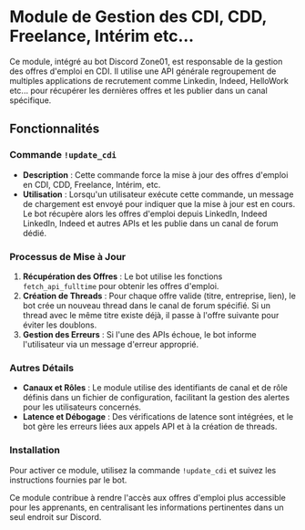 # Module de Gestion des CDI, CDD, Freelance, Intérim etc...

Ce module, intégré au bot Discord Zone01, est responsable de la gestion des offres d'emploi en CDI. Il utilise une API générale regroupement de multiples applications de recrutement comme Linkedin, Indeed, HelloWork etc... pour récupérer les dernières offres et les publier dans un canal spécifique.

## Fonctionnalités

### Commande `!update_cdi`
- **Description** : Cette commande force la mise à jour des offres d'emploi en CDI, CDD, Freelance, Intérim, etc.
- **Utilisation** : Lorsqu'un utilisateur exécute cette commande, un message de chargement est envoyé pour indiquer que la mise à jour est en cours. Le bot récupère alors les offres d'emploi depuis LinkedIn, Indeed LinkedIn, Indeed et autres APIs et les publie dans un canal de forum dédié.

### Processus de Mise à Jour
1. **Récupération des Offres** : Le bot utilise les fonctions `fetch_api_fulltime` pour obtenir les offres d'emploi.
2. **Création de Threads** : Pour chaque offre valide (titre, entreprise, lien), le bot crée un nouveau thread dans le canal de forum spécifié. Si un thread avec le même titre existe déjà, il passe à l'offre suivante pour éviter les doublons.
3. **Gestion des Erreurs** : Si l'une des APIs échoue, le bot informe l'utilisateur via un message d'erreur approprié.

### Autres Détails
- **Canaux et Rôles** : Le module utilise des identifiants de canal et de rôle définis dans un fichier de configuration, facilitant la gestion des alertes pour les utilisateurs concernés.
- **Latence et Débogage** : Des vérifications de latence sont intégrées, et le bot gère les erreurs liées aux appels API et à la création de threads.

### Installation
Pour activer ce module, utilisez la commande `!update_cdi` et suivez les instructions fournies par le bot. 

Ce module contribue à rendre l'accès aux offres d'emploi plus accessible pour les apprenants, en centralisant les informations pertinentes dans un seul endroit sur Discord.
